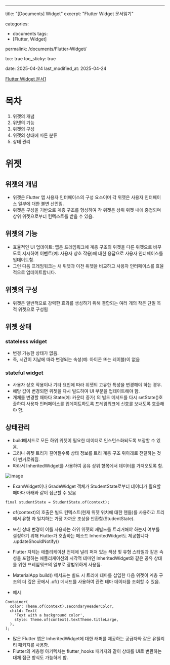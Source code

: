 ---

title: "[Documents] Widget"
excerpt: "Flutter Widget 문서읽기"

categories:

- documents
  tags:
- [Flutter, Widget]

permalink: /documents/Flutter-Widget/

toc: true
toc_sticky: true

date: 2025-04-24
last_modified_at: 2025-04-24

[Flutter Widget 문서1](https://docs.flutter.dev/get-started/fundamentals/widgets)

# 목차

1. 위젯의 개념
2. 위넷의 기능
3. 위젯의 구성
4. 위젯의 상태에 따른 분류
5. 상태 관리

# 위젯

## 위젯의 개념

- 위젯은 Flutter 앱 사용자 인터페이스의 구성 요소이며 각 위젯은 사용자 인터페이스 일부에 대한 불변 선언임.
- 위젯은 구성을 기반으로 계층 구조를 형성하여 각 위젯은 상위 위젯 내에 중첩되며 상위 위젯으로부터 컨텍스트를 받을 수 있음.

## 위젯의 기능

- 효율적인 UI 업데이트: 앱은 프레임워크에 계층 구조의 위젯을 다른 위젯으로 바꾸도록 지시하여 이벤트(예: 사용자 상호 작용)에 대한 응답으로 사용자 인터페이스를 업데이트함.
- 그런 다음 프레임워크는 새 위젯과 이전 위젯을 비교하고 사용자 인터페이스를 효율적으로 업데이트합니다.

## 위젯의 구성

- 위젯은 일반적으로 강력한 효과를 생성하기 위해 결합되는 여러 개의 작은 단일 목적 위젯으로 구성됨

## 위젯 상태

### stateless widget

- 변경 가능한 상태가 없음.
- 즉, 시간이 지남에 따라 변경되는 속성(예: 아이콘 또는 레이블)이 없음

### stateful widget

- 사용자 상호 작용이나 기타 요인에 따라 위젯의 고유한 특성을 변경해야 하는 경우.
- 해당 값이 변경되면 위젯을 다시 빌드하여 UI 부분을 업데이트해야 함.
- 개체를 변경할 때마다 State(예: 카운터 증가) 의 빌드 메서드를 다시 setState()호출하여 사용자 인터페이스를 업데이트하도록 프레임워크에 신호를 보내도록 호출해야 함.

## 상태관리

- build메서드로 모든 하위 위젯이 필요한 데이터로 인스턴스화되도록 보장할 수 있음.
- 그러나 위젯 트리가 깊어질수록 상태 정보를 트리 계층 구조 위아래로 전달하는 것이 번거로워짐.
- 따라서 InheritedWidget를 사용하여 공유 상위 항목에서 데이터를 가져오도록 함.

![image](https://github.com/itbebop/itbebop.github.io/assets/86880025/5945a423-4e61-4324-922b-d2bf0547c75a)

- ExamWidget이나 GradeWidget 객체가 StudentState로부터 데이터가 필요할 때마다 아래와 같이 접근할 수 있음

```
final studentState = StudentState.of(context);
```

- of(context)의 호출은 빌드 컨텍스트(현재 위젯 위치에 대한 핸들)를 사용하고 트리에서 유형 과 일치하는 가장 가까운 조상을 반환함(StudentState).
- 또한 상태 변경이 이를 사용하는 하위 위젯의 재빌드를 트리거해야 하는지 여부를 결정하기 위해 Flutter가 호출하는 메소드 InheritedWidget도 제공합니다 .updateShouldNotify()

- Flutter 자체는 애플리케이션 전체에 널리 퍼져 있는 색상 및 유형 스타일과 같은 속성을 포함하는 애플리케이션의 시각적 테마인 InheritedWidget와 같은 공유 상태를 위한 프레임워크의 일부로 광범위하게 사용됨.
- MaterialApp build() 메서드는 빌드 시 트리에 테마를 삽입한 다음 위젯이 계층 구조의 더 깊은 곳에서 .of() 메서드를 사용하여 관련 테마 데이터를 조회할 수 있음.
- 예시

```
Container(
  color: Theme.of(context).secondaryHeaderColor,
  child: Text(
    'Text with a background color',
    style: Theme.of(context).textTheme.titleLarge,
  ),
);
```

- 많은 Flutter 앱은 InheritedWidget에 대한 래퍼를 제공하는 공급자와 같은 유틸리티 패키지를 사용함.
- Flutter의 계층형 아키텍처는 flutter_hooks 패키지와 같이 상태를 UI로 변환하는 대체 접근 방식도 가능하게 함.
